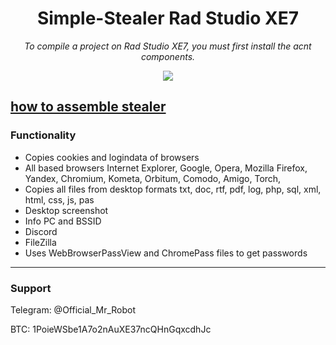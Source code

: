<h1 align="center">Simple-Stealer Rad Studio XE7</h1>

<p align="center">
	<i>To compile a project on Rad Studio XE7, you must first install the acnt components.</i>
</p>

<p align="center">
	<img src="https://i.postimg.cc/fbC5yc5Q/image.png" />
</p>


<a href="https://youtu.be/hPvmXMICrWk"> how to assemble stealer </a>
-------

### Functionality
+ Copies cookies and logindata of browsers
+ All based browsers Internet Explorer, Google, Opera, Mozilla Firefox, Yandex, Chromium, Kometa, Orbitum, Comodo, Amigo, Torch,
+ Copies all files from desktop formats txt, doc, rtf, pdf, log, php, sql, xml, html, css, js, pas
+ Desktop screenshot
+ Info PC and BSSID
+ Discord
+ FileZilla
+ Uses WebBrowserPassView and ChromePass files to get passwords

-------

### Support
Telegram: @Official_Mr_Robot

BTC: 1PoieWSbe1A7o2nAuXE37ncQHnGqxcdhJc
